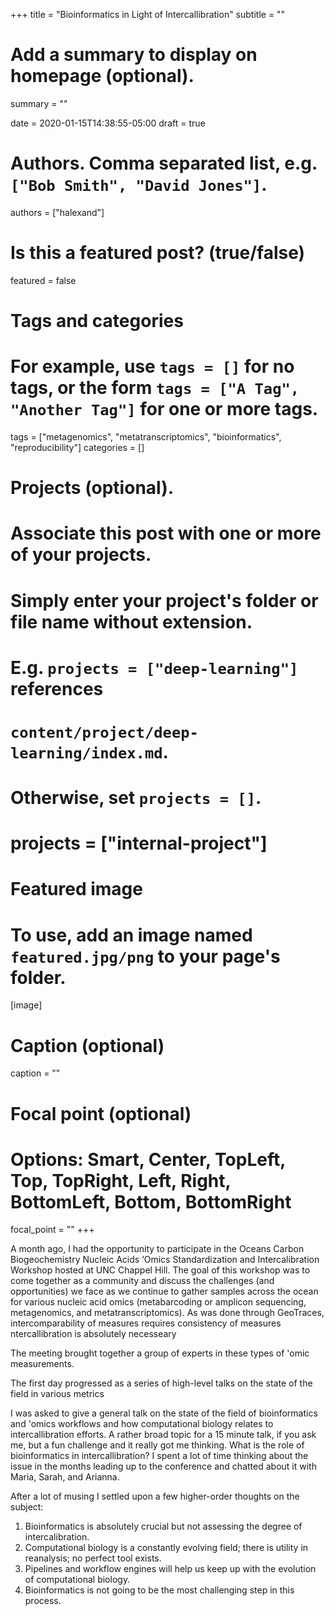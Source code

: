 +++
title = "Bioinformatics in Light of Intercallibration"
subtitle = ""

# Add a summary to display on homepage (optional).
summary = ""

date = 2020-01-15T14:38:55-05:00
draft = true

# Authors. Comma separated list, e.g. `["Bob Smith", "David Jones"]`.
authors = ["halexand"]

# Is this a featured post? (true/false)
featured = false

# Tags and categories
# For example, use `tags = []` for no tags, or the form `tags = ["A Tag", "Another Tag"]` for one or more tags.
tags = ["metagenomics", "metatranscriptomics", "bioinformatics", "reproducibility"]
categories = []

# Projects (optional).
#   Associate this post with one or more of your projects.
#   Simply enter your project's folder or file name without extension.
#   E.g. `projects = ["deep-learning"]` references
#   `content/project/deep-learning/index.md`.
#   Otherwise, set `projects = []`.
# projects = ["internal-project"]

# Featured image
# To use, add an image named `featured.jpg/png` to your page's folder.
[image]
  # Caption (optional)
  caption = ""

  # Focal point (optional)
  # Options: Smart, Center, TopLeft, Top, TopRight, Left, Right, BottomLeft, Bottom, BottomRight
  focal_point = ""
+++

A month ago, I had the opportunity to participate in the Oceans Carbon Biogeochemistry Nucleic Acids ‘Omics Standardization and Intercalibration Workshop hosted at UNC Chappel Hill. The goal of this workshop was to come together as a community and discuss the challenges (and opportunities) we face as we continue to gather samples across the ocean for various nucleic acid omics (metabarcoding or amplicon sequencing, metagenomics, and metatranscriptomics). As was done through GeoTraces, intercomparability of measures requires consistency of measures ntercallibration is absolutely necesseary

 The meeting brought together a group of experts in these types of 'omic measurements.

The first day progressed as a series of high-level talks on the state of the field in various metrics

I was asked to give a general talk on the state of the field of bioinformatics and 'omics workflows and how computational biology relates to intercallibration efforts. A rather broad topic for a 15 minute talk, if you ask me, but a fun challenge and it really got me thinking. What is the role of bioinformatics in intercallibration? I spent a lot of time thinking about the issue in the months leading up to the conference and chatted about it with Maria, Sarah, and Arianna.

After a lot of musing I settled upon a few higher-order thoughts on the subject:

1. Bioinformatics is absolutely crucial but not assessing the degree of intercalibration.
2. Computational biology is a constantly evolving field; there is utility in reanalysis; no perfect tool exists.
3. Pipelines and workflow engines will help us keep up with the evolution of computational biology.
4. Bioinformatics is not going to be the most challenging step in this process.
